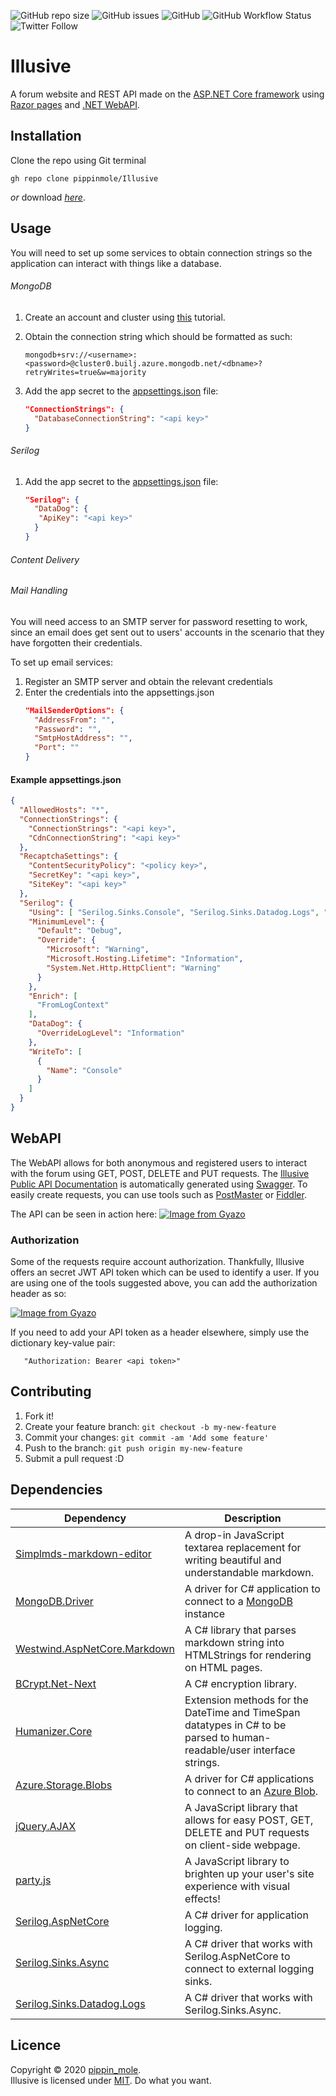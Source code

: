![GitHub repo size](https://img.shields.io/github/repo-size/pippinmole/Illusive)
![GitHub issues](https://img.shields.io/github/issues/pippinmole/Illusive)
![GitHub](https://img.shields.io/github/license/pippinmole/Illusive)
![GitHub Workflow Status](https://img.shields.io/github/workflow/status/pippinmole/Illusive/Build%20and%20deploy%20ASP.Net%20Core%20app%20to%20Azure%20Web%20App%20-%20illusive)
![Twitter Follow](https://img.shields.io/twitter/follow/pippinmole?style=social)

# Illusive

A forum website and REST API made on the [ASP.NET Core framework](https://docs.microsoft.com/en-us/aspnet/core/?view=aspnetcore-3.1) using [Razor pages](https://docs.microsoft.com/en-us/aspnet/core/razor-pages/?view=aspnetcore-5.0&tabs=visual-studio) and [.NET WebAPI](https://dotnet.microsoft.com/apps/aspnet/apis).

## Installation

Clone the repo using Git terminal
```cli
gh repo clone pippinmole/Illusive
```

*or* download [*here*](https://github.com/pippinmole/Illusive/archive/main.zip).

## Usage

You will need to set up some services to obtain connection strings so the application can interact with things like a database.

###### MongoDB
1. Create an account and cluster using [this](https://docs.mongodb.com/guides/cloud/account/) tutorial.
2. Obtain the connection string which should be formatted as such:

    ```cli
    mongodb+srv://<username>:<password>@cluster0.builj.azure.mongodb.net/<dbname>?retryWrites=true&w=majority
    ```

3. Add the app secret to the [appsettings.json](https://github.com/pippinmole/Illusive/blob/main/appsettings.json) file:
    ```json
    "ConnectionStrings": {
      "DatabaseConnectionString": "<api key>"
    }
    ```

###### Serilog

1. Add the app secret to the [appsettings.json](https://github.com/pippinmole/Illusive/blob/main/appsettings.json) file:
    ```json
    "Serilog": {
      "DataDog": {
       "ApiKey": "<api key>"
      }
    }
    ```

###### Content Delivery

###### Mail Handling
You will need access to an SMTP server for password resetting to work, since an email does get sent out to users' accounts in the scenario that they have forgotten their credentials.

To set up email services:
1. Register an SMTP server and obtain the relevant credentials
2. Enter the credentials into the appsettings.json
    ```json
    "MailSenderOptions": {
      "AddressFrom": "",
      "Password": "",
      "SmtpHostAddress": "",
      "Port": ""
    }
    ```

#### Example appsettings.json
```json
{
  "AllowedHosts": "*",
  "ConnectionStrings": {
    "ConnectionStrings": "<api key>",
    "CdnConnectionString": "<api key>"
  },
  "RecaptchaSettings": {
    "ContentSecurityPolicy": "<policy key>",
    "SecretKey": "<api key>",
    "SiteKey": "<api key>"
  },
  "Serilog": {
    "Using": [ "Serilog.Sinks.Console", "Serilog.Sinks.Datadog.Logs", "Serilog.Sinks.File" ],
    "MinimumLevel": {
      "Default": "Debug",
      "Override": {
        "Microsoft": "Warning",
        "Microsoft.Hosting.Lifetime": "Information",
        "System.Net.Http.HttpClient": "Warning"
      }
    },
    "Enrich": [
      "FromLogContext"
    ],
    "DataDog": {
      "OverrideLogLevel": "Information"
    },
    "WriteTo": [
      {
        "Name": "Console"
      }
    ]
  }
}
```

## WebAPI

The WebAPI allows for both anonymous and registered users to interact with the forum using GET, POST, DELETE and PUT requests. The [Illusive Public API Documentation](https://forum.ruffles.pw/api/v1/index.html) is automatically generated using [Swagger](https://swagger.io/).
To easily create requests, you can use tools such as [PostMaster](https://www.postmaster.co.uk/) or [Fiddler](https://www.telerik.com/fiddler).

The API can be seen in action here:
[![Image from Gyazo](https://i.gyazo.com/782d545c24bef29bd7dfd396ad9784f5.gif)](https://gyazo.com/782d545c24bef29bd7dfd396ad9784f5)

### Authorization

Some of the requests require account authorization. Thankfully, Illusive offers an secret JWT API token which can be used to identify a user.
If you are using one of the tools suggested above, you can add the authorization header as so:

 [![Image from Gyazo](https://i.gyazo.com/feb34909d5b11f4cae8b008744c3ebe1.gif)](https://gyazo.com/feb34909d5b11f4cae8b008744c3ebe1)
 
 If you need to add your API token as a header elsewhere, simply use the dictionary key-value pair:
 
 ```
    "Authorization: Bearer <api token>"
```

## Contributing

1. Fork it!
2. Create your feature branch: `git checkout -b my-new-feature`
3. Commit your changes: `git commit -am 'Add some feature'`
4. Push to the branch: `git push origin my-new-feature`
5. Submit a pull request :D

## Dependencies

| Dependency                                                                                   	| Description                                                                                                                                  	|
|----------------------------------------------------------------------------------------------	|----------------------------------------------------------------------------------------------------------------------------------------------	|
| [Simplmds-markdown-editor](https://github.com/sparksuite/simplemde-markdown-editor)          	| A drop-in JavaScript textarea replacement for writing beautiful and understandable markdown.                                                 	|
| [MongoDB.Driver](https://www.nuget.org/packages/MongoDB.Driver/2.11.3)                       	| A driver for C# application to connect to a [MongoDB](https://www.mongodb.com/) instance                                                     	|
| [Westwind.AspNetCore.Markdown](https://www.nuget.org/packages/Westwind.AspNetCore.Markdown/) 	| A C# library that parses markdown string into HTMLStrings for rendering on HTML pages.                                                       	|
| [BCrypt.Net-Next](https://www.nuget.org/packages/BCrypt.Net-Next/)                           	| A C# encryption library.                                                                                                                     	|
| [Humanizer.Core](https://www.nuget.org/packages/Humanizer.Core)                              	| Extension methods for the DateTime and TimeSpan datatypes in C# to be parsed to human-readable/user interface strings.                       	|
| [Azure.Storage.Blobs](https://www.nuget.org/packages/Azure.Storage.Blobs)                    	| A driver for C# applications to connect to an [Azure Blob](https://docs.microsoft.com/en-us/azure/storage/blobs/storage-blobs-introduction). 	|
| [jQuery.AJAX](https://api.jquery.com/Jquery.ajax/)                                           	| A JavaScript library that allows for easy POST, GET, DELETE and PUT requests on client-side webpage.                                         	|
| [party.js](https://partyjs.yiliansource.dev/)                                                	| A JavaScript library to brighten up your user's site experience with visual effects!                                                         	|
| [Serilog.AspNetCore](https://www.nuget.org/packages/Serilog.AspNetCore)                      	| A C# driver for application logging.                                                                                                         	|
| [Serilog.Sinks.Async](https://www.nuget.org/packages/Serilog.Sinks.Async/1.4.1-dev-00073)    	| A C# driver that works with Serilog.AspNetCore to connect to external logging sinks.                                                         	|
| [Serilog.Sinks.Datadog.Logs](https://www.nuget.org/packages/Serilog.Sinks.Datadog.Logs/)     	| A C# driver that works with Serilog.Sinks.Async.                                                                                             	|

## Licence
Copyright © 2020 [pippin_mole](https://github.com/pippinmole).  
Illusive is licensed under [MIT](https://github.com/pippinmole/Illusive/blob/main/LICENSE). Do what you want.